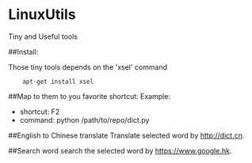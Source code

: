 # LinuxUtils
Tiny and Useful tools

##Install:

Those tiny tools depends on the 'xsel' command
~~~~{bash}
	apt-get install xsel
~~~~

##Map to them to you favorite shortcut:
Example:
* shortcut:	F2
* command:	python /path/to/repo/dict.py

##English to Chinese translate
Translate selected word by http://dict.cn.

##Search word
search the selected word by https://www.google.hk.

